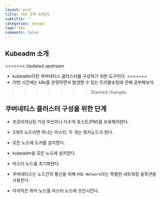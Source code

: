 ```yaml
---
layout: post
title: CKA 공부 44일차
subtitle: ''
categories: devops
tags: k8s
comments: false
---
```


## Kubeadm 소개

<<<<<<< Updated upstream
- kubeadm이란 쿠버네티스 클러스터를 구성하기 위한 도구이다.
=======
- 이번 시간에는 k8s를 운영하면서 발생할 수 있는 트러블슈팅에 관해 공부해보자.
>>>>>>> Stashed changes

## 쿠버네티스 클러스터 구성을 위한 단계

- 프로비저닝된 가상 머신이나 다수의 호스트(PM)를 보유해야한다.

- 3개의 노드라면 하나는 마스터, 두 개는 워커노드가 된다.

- 모든 노드에 도커를 설치한다.

- kubeadm을 모든 노드에 설치한다.

- 마스터 노드를 초기화한다.

- 쿠버네티스는 노드간의 통신을 위해 `POD Network`라는 특별한 네트워킹 솔루션을 사용한다.

- 마지막은 워커 노드를 마스터 노드에 조인시킨다.
